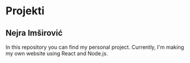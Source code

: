 # Projekti 
## Nejra Imširović

In this repository you can find my personal project. Currently, I'm making my own website using React and Node.js. 
